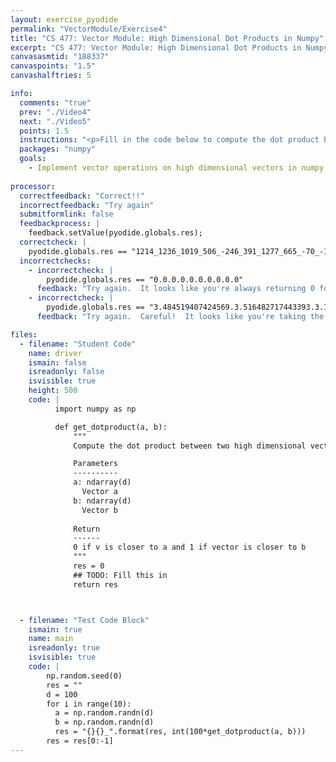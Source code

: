 ```yaml
---
layout: exercise_pyodide
permalink: "VectorModule/Exercise4"
title: "CS 477: Vector Module: High Dimensional Dot Products in Numpy"
excerpt: "CS 477: Vector Module: High Dimensional Dot Products in Numpy"
canvasasmtid: "188337"
canvaspoints: "1.5"
canvashalftries: 5

info:
  comments: "true"
  prev: "./Video4"
  next: "./Video5"
  points: 1.5
  instructions: "<p>Fill in the code below to compute the dot product between two vectors in arbitrary dimensions.</p>"
  packages: "numpy"
  goals:
    - Implement vector operations on high dimensional vectors in numpy
    
processor:  
  correctfeedback: "Correct!!" 
  incorrectfeedback: "Try again"
  submitformlink: false
  feedbackprocess: | 
    feedback.setValue(pyodide.globals.res);
  correctcheck: |
    pyodide.globals.res == "1214_1236_1019_506_-246_391_1277_665_-70_-1514"
  incorrectchecks:
    - incorrectcheck: |
        pyodide.globals.res == "0.0.0.0.0.0.0.0.0.0"
      feedback: "Try again.  It looks like you're always returning 0 for the dot product, but this is only true if the vectors are orthogonal."
    - incorrectcheck: |
        pyodide.globals.res == "3.484519407424569.3.516482717443393.3.1935780436053673.2.251361492090666.nan.1.9786520027941445.3.5747020716477502.2.579217972791544.nan.nan"
      feedback: "Try again.  Careful!  It looks like you're taking the square root of the dot product, but you don't need to do that."

files:
  - filename: "Student Code"
    name: driver
    ismain: false
    isreadonly: false
    isvisible: true
    height: 500
    code: | 
          import numpy as np

          def get_dotproduct(a, b):
              """
              Compute the dot product between two high dimensional vectors

              Parameters
              ----------
              a: ndarray(d)
                Vector a
              b: ndarray(d)
                Vector b
              
              Return
              ------
              0 if v is closer to a and 1 if vector is closer to b
              """
              res = 0
              ## TODO: Fill this in
              return res



  - filename: "Test Code Block"
    ismain: true
    name: main
    isreadonly: true
    isvisible: true
    code: |
        np.random.seed(0)
        res = ""
        d = 100
        for i in range(10):
          a = np.random.randn(d)
          b = np.random.randn(d)
          res = "{}{}_".format(res, int(100*get_dotproduct(a, b)))
        res = res[0:-1]
---
```

